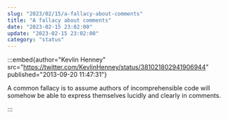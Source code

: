 ```yaml
---
slug: "2023/02/15/a-fallacy-about-comments"
title: "A fallacy about comments"
date: "2023-02-15 23:02:00"
update: "2023-02-15 23:02:00"
category: "status"
---
```


:::embed{author="Kevlin Henney" src="https://twitter.com/KevlinHenney/status/381021802941906944" published="2013-09-20 11:47:31"}

A common fallacy is to assume authors of incomprehensible code will somehow be able to express themselves lucidly and clearly in comments.

:::
